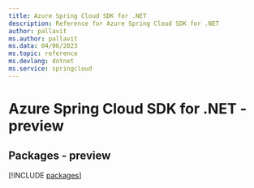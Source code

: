 ```yaml
---
title: Azure Spring Cloud SDK for .NET
description: Reference for Azure Spring Cloud SDK for .NET
author: pallavit
ms.author: pallavit
ms.data: 04/06/2023
ms.topic: reference
ms.devlang: dotnet
ms.service: springcloud
---
```

# Azure Spring Cloud SDK for .NET - preview
## Packages - preview
[!INCLUDE [packages](spring-cloud-index.md)]
